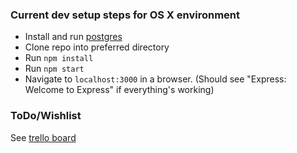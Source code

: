 ### Current dev setup steps for OS X environment
 - Install and run [postgres](http://postgresapp.com)
 - Clone repo into preferred directory
 - Run `npm install`
 - Run `npm start`
 - Navigate to `localhost:3000` in a browser. (Should see "Express: Welcome to Express" if everything's working)

### ToDo/Wishlist
 See [trello board](https://trello.com/b/K4N9541h/freestr)
